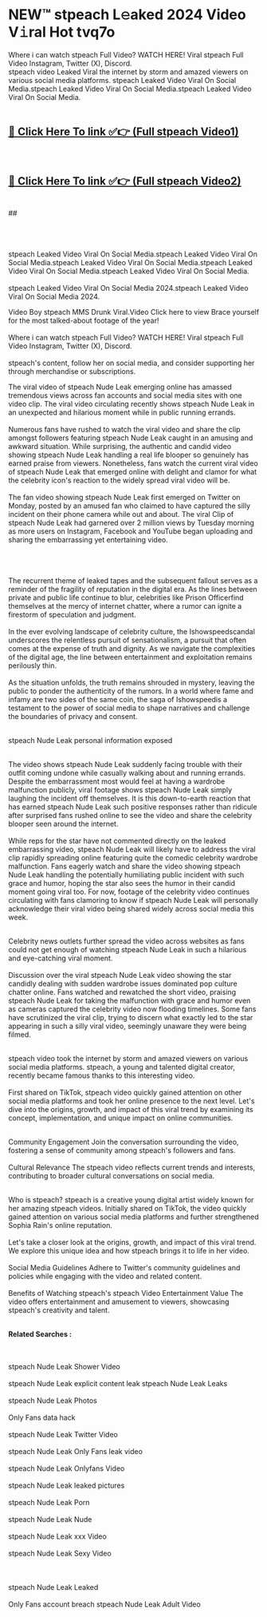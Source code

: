 
# NEW™ stpeach L𝚎aked 2024 Video V𝚒ral Hot tvq7o

Where i can watch stpeach Full Video? WATCH HERE! Viral stpeach Full Video Instagram, Twitter (X), Discord. <br>
stpeach video Leaked Viral the internet by storm and amazed viewers on various social media platforms. stpeach Leaked Video Viral On Social Media.stpeach Leaked Video Viral On Social Media.stpeach Leaked Video Viral On Social Media.<br>
 <br>

##  <a href="https://clipsfans.site?title=stpeach&ref=git">🔴 Click Here To link ✅👉 (Full stpeach Video1) </a><br>
  <br>

##  <a href="https://clipsfans.site?title=stpeach&ref=git">🔴 Click Here To link ✅👉 (Full stpeach Video2)</a><br>
  <br>
  ##


  <br>

  <br>

<br><br>
stpeach Leaked Video Viral On Social Media.stpeach Leaked Video Viral On Social Media.stpeach Leaked Video Viral On Social Media.stpeach Leaked Video Viral On Social Media.stpeach Leaked Video Viral On Social Media.
<br><br>
stpeach Leaked Video Viral On Social Media 2024.stpeach Leaked Video Viral On Social Media 2024.


Video Boy stpeach MMS Drunk Viral.Video Click here to view Brace yourself for the most talked-about footage of the year!
<br><br>
Where i can watch stpeach Full Video? WATCH HERE! Viral stpeach Full Video Instagram, Twitter (X), Discord.
<br><br>
stpeach's content, follow her on social media, and consider supporting her through merchandise or subscriptions.


The viral video of stpeach Nude Leak emerging online has amassed tremendous views across fan accounts and social media sites with one video clip. The viral video circulating recently shows stpeach Nude Leak in an unexpected and hilarious moment while in public running errands.
<br><br>
Numerous fans have rushed to watch the viral video and share the clip amongst followers featuring stpeach Nude Leak caught in an amusing and awkward situation. While surprising, the authentic and candid video showing stpeach Nude Leak handling a real life blooper so genuinely has earned praise from viewers. Nonetheless, fans watch the current viral video of stpeach Nude Leak that emerged online with delight and clamor for what the celebrity icon's reaction to the widely spread viral video will be.
<br><br>
The fan video showing stpeach Nude Leak first emerged on Twitter on Monday, posted by an amused fan who claimed to have captured the silly incident on their phone camera while out and about. The viral Clip of stpeach Nude Leak had garnered over 2 million views by Tuesday morning as more users on Instagram, Facebook and YouTube began uploading and sharing the embarrassing yet entertaining video.
<br><br>


<br><br>
The recurrent theme of leaked tapes and the subsequent fallout serves as a reminder of the fragility of reputation in the digital era. As the lines between private and public life continue to blur, celebrities like Prison Officerfind themselves at the mercy of internet chatter, where a rumor can ignite a firestorm of speculation and judgment.
<br><br>
In the ever evolving landscape of celebrity culture, the Ishowspeedscandal underscores the relentless pursuit of sensationalism, a pursuit that often comes at the expense of truth and dignity. As we navigate the complexities of the digital age, the line between entertainment and exploitation remains perilously thin.
<br><br>
As the situation unfolds, the truth remains shrouded in mystery, leaving the public to ponder the authenticity of the rumors. In a world where fame and infamy are two sides of the same coin, the saga of Ishowspeedis a testament to the power of social media to shape narratives and challenge the boundaries of privacy and consent.
<br><br>





stpeach Nude Leak personal information exposed
<br><br>



The video shows stpeach Nude Leak suddenly facing trouble with their outfit coming undone while casually walking about and running errands. Despite the embarrassment most would feel at having a wardrobe malfunction publicly, viral footage shows stpeach Nude Leak simply laughing the incident off themselves. It is this down-to-earth reaction that has earned stpeach Nude Leak such positive responses rather than ridicule after surprised fans rushed online to see the video and share the celebrity blooper seen around the internet.
<br><br>
While reps for the star have not commented directly on the leaked embarrassing video, stpeach Nude Leak will likely have to address the viral clip rapidly spreading online featuring quite the comedic celebrity wardrobe malfunction. Fans eagerly watch and share the video showing stpeach Nude Leak handling the potentially humiliating public incident with such grace and humor, hoping the star also sees the humor in their candid moment going viral too. For now, footage of the celebrity video continues circulating with fans clamoring to know if stpeach Nude Leak will personally acknowledge their viral video being shared widely across social media this week.
<br><br>

Celebrity news outlets further spread the video across websites as fans could not get enough of watching stpeach Nude Leak in such a hilarious and eye-catching viral moment.
<br><br>
Discussion over the viral stpeach Nude Leak video showing the star candidly dealing with sudden wardrobe issues dominated pop culture chatter online. Fans watched and rewatched the short video, praising stpeach Nude Leak for taking the malfunction with grace and humor even as cameras captured the celebrity video now flooding timelines. Some fans have scrutinized the viral clip, trying to discern what exactly led to the star appearing in such a silly viral video, seemingly unaware they were being filmed.
<br><br>


stpeach video took the internet by storm and amazed viewers on various social media platforms. stpeach, a young and talented digital creator, recently became famous thanks to this interesting video.
<br><br>
First shared on TikTok, stpeach video quickly gained attention on other social media platforms and took her online presence to the next level. Let's dive into the origins, growth, and impact of this viral trend by examining its concept, implementation, and unique impact on online communities.
<br><br>

Community Engagement Join the conversation surrounding the video, fostering a sense of community among stpeach's followers and fans.
<br><br>
Cultural Relevance The stpeach video reflects current trends and interests, contributing to broader cultural conversations on social media.
<br><br>




Who is stpeach? stpeach is a creative young digital artist widely known for her amazing stpeach videos. Initially shared on TikTok, the video quickly gained attention on various social media platforms and further strengthened Sophia Rain's online reputation.
<br><br>
Let's take a closer look at the origins, growth, and impact of this viral trend. We explore this unique idea and how stpeach brings it to life in her video.
<br><br>
Social Media Guidelines Adhere to Twitter's community guidelines and policies while engaging with the video and related content.
<br><br>
Benefits of Watching stpeach's stpeach Video Entertainment Value The video offers entertainment and amusement to viewers, showcasing stpeach's creativity and talent.
<br><br>




<strong>Related Searches :</strong>

<br><br>
stpeach Nude Leak Shower Video
<br><br>
stpeach Nude Leak explicit content leak
stpeach Nude Leak Leaks
<br><br>
stpeach Nude Leak Photos
<br><br>
Only Fans data hack
<br><br>
stpeach Nude Leak Twitter Video
<br><br>
stpeach Nude Leak Only Fans leak video
<br><br>
stpeach Nude Leak Onlyfans Video
<br><br>
stpeach Nude Leak leaked pictures
<br><br>
stpeach Nude Leak Porn
<br><br>
stpeach Nude Leak Nude
<br><br>
stpeach Nude Leak xxx Video
<br><br>
stpeach Nude Leak Sexy Video
<br><br>
<br><br>
stpeach Nude Leak Leaked
<br><br>
Only Fans account breach
stpeach Nude Leak Adult Video
<br><br>